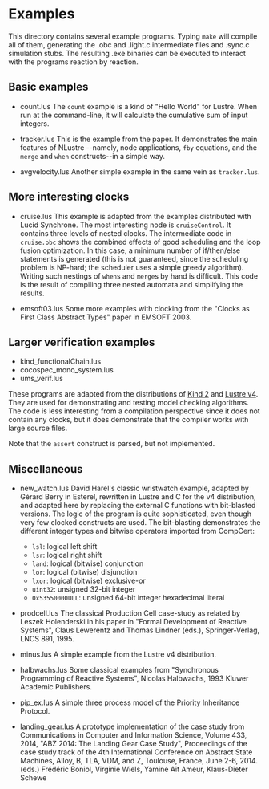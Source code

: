 Examples
========

This directory contains several example programs. Typing `make` will compile 
all of them, generating the .obc and .light.c intermediate files and .sync.c 
simulation stubs. The resulting .exe binaries can be executed to interact 
with the programs reaction by reaction.

## Basic examples

* count.lus
  The `count` example is a kind of "Hello World" for Lustre. When run at the 
  command-line, it will calculate the cumulative sum of input integers.

* tracker.lus
  This is the example from the paper. It demonstrates the main features of 
  NLustre --namely, node applications, `fby` equations, and the `merge` and 
  `when` constructs--in a simple way.

* avgvelocity.lus
  Another simple example in the same vein as `tracker.lus`.

## More interesting clocks

* cruise.lus
  This example is adapted from the examples distributed with Lucid 
  Synchrone. The most interesting node is `cruiseControl`. It contains three 
  levels of nested clocks. The intermediate code in `cruise.obc` shows the 
  combined effects of good scheduling and the loop fusion optimization. In 
  this case, a minimum number of if/then/else statements is generated (this 
  is not guaranteed, since the scheduling problem is NP-hard; the scheduler 
  uses a simple greedy algorithm). Writing such nestings of `when`s and 
  `merge`s by hand is difficult. This code is the result of compiling three 
  nested automata and simplifying the results.

* emsoft03.lus
  Some more examples with clocking from the "Clocks as First Class Abstract 
  Types" paper in EMSOFT 2003.

## Larger verification examples

* kind_functionalChain.lus
* cocospec_mono_system.lus
* ums_verif.lus

These programs are adapted from the distributions of
[Kind 2](http://kind2-mc.github.io/kind2/) and
[Lustre v4](http://www-verimag.imag.fr/The-Lustre-Toolbox.html?lang=en).
They are used for demonstrating and testing model checking algorithms.
The code is less interesting from a compilation perspective since it does 
not contain any clocks, but it does demonstrate that the compiler works with 
large source files.

Note that the `assert` construct is parsed, but not implemented.

## Miscellaneous

* new_watch.lus
  David Harel's classic wristwatch example, adapted by Gérard Berry in 
  Esterel, rewritten in Lustre and C for the v4 distribution, and adapted 
  here by replacing the external C functions with bit-blasted versions. The 
  logic of the program is quite sophisticated, even though very few clocked 
  constructs are used. The bit-blasting demonstrates the different integer 
  types and bitwise operators imported from CompCert:
  - `lsl`: logical left shift
  - `lsr`: logical right shift
  - `land`: logical (bitwise) conjunction
  - `lor`: logical (bitwise) disjunction
  - `lxor`: logical (bitwise) exclusive-or
  - `uint32`: unsigned 32-bit integer
  - `0x53550000ULL`: unsigned 64-bit integer hexadecimal literal

* prodcell.lus
  The classical Production Cell case-study as related by Leszek Holenderski 
  in his paper in "Formal Development of Reactive Systems", Claus Lewerentz 
  and Thomas Lindner (eds.), Springer-Verlag, LNCS 891, 1995.

* minus.lus
  A simple example from the Lustre v4 distribution.

* halbwachs.lus
  Some classical examples from "Synchronous Programming of Reactive Systems",
  Nicolas Halbwachs, 1993 Kluwer Academic Publishers.

* pip_ex.lus
  A simple three process model of the Priority Inheritance Protocol.

* landing_gear.lus
  A prototype implementation of the case study from Communications in 
  Computer and Information Science, Volume 433, 2014, "ABZ 2014: The Landing 
  Gear Case Study", Proceedings of the case study track of the 4th 
  International Conference on Abstract State Machines, Alloy, B, TLA, VDM, 
  and Z, Toulouse, France, June 2-6, 2014. (eds.) Frédéric Boniol, Virginie 
  Wiels, Yamine Ait Ameur, Klaus-Dieter Schewe


